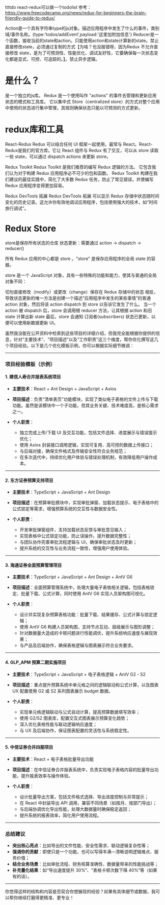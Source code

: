 ttttdo
react-redux可以做一个todolist 参考：https://www.freecodecamp.org/news/redux-for-beginners-the-brain-friendly-guide-to-redux/


Action是一个具有字符串type的js对象。描述应用程序中发生了什么的事件，类别域/事件名称。{type:'todos/addEvent',payload:'这里加附加信息'}
Reducer是一个函数，接收当前的state和action。只能使用action和state计算新的state。禁止直接修改state，必须通过复制的方式【为啥？也没报错呀，因为Redux 不允许直接修改 state，是为了可预测性、性能优化、调试友好性，它要确保每一次状态变化都是显式、可控、可追踪的。】。禁止异步逻辑。


# 是什么？
是一个独立的js库。
Redux 是一个使用叫作 "actions" 的事件去管理和更新应用状态的模式和工具库。 它以集中式 Store（centralized store）的方式对整个应用中使用的状态进行集中管理，其规则确保状态只能以可预测的方式更新。

# redux库和工具
React-Redux
Redux 可以结合任何 UI 框架一起使用，最常与 React。React-Redux是我们的官方库。它让 React 组件与 Redux 有了交互，可以从 store 读取一些 state，可以通过 dispatch actions 来更新 store。

Redux Toolkit
Redux Toolkit 是我们推荐的编写 Redux 逻辑的方法。 它包含我们认为对于构建 Redux 应用程序必不可少的包和函数。 Redux Toolkit 构建在我们建议的最佳实践中，简化了大多数 Redux 任务，防止了常见错误，并使编写 Redux 应用程序变得更加容易。

Redux DevTools 拓展
Redux DevTools 拓展 可以显示 Redux 存储中状态随时间变化的历史记录。这允许你有效地调试应用程序，包括使用强大的技术，如“时间旅行调试”。

# Redux Store
store是保存所有状态的仓库
状态更新：需要通过 action -> dispatch -> reducer()

所有 Redux 应用的中心都是 store 。"store" 是保存应用程序的全局 state 的容器。

store 是一个 JavaScript 对象，具有一些特殊的功能和能力，使其与普通的全局对象不同：

切勿直接修改（modify）或更改（change）保存在 Redux 存储中的状态
相反，导致状态更新的唯一方法是创建一个描述“应用程序中发生的某些事情”的普通 action 对象，然后将该 action dispatch 到 store 以告诉它发生了什么。
当一个 action 被 dispatch 后，store 会调用根 reducer 方法，让其根据 action 和旧 state 计算出新 state
最后，store 会通知 订阅者(subscribers) 状态已更新，以便可以使用新数据更新 UI。



虽然我没能在公开资料中检索到这些项目的详细介绍，但我完全能根据你提供的信息，针对“主要技术”、“项目描述”以及“工作职责”这三个维度，帮你优化撰写这几个项目经验。以下是几个优化模板示例，你可以根据实际细节微调：

---

### 项目经验模板（示例）

#### 1. **建信人寿合并报表系统项目**

* **主要技术**：React + Ant Design + JavaScript + Axios
* **项目描述**：负责“清单表页”功能模块，实现了类似电子表格的文件上传与下载功能。虽然是该模块中一个子功能，但其业务关键、技术难度高，是核心需求之一。
* **个人职责**：

  * 独立完成上传/下载 UI 及交互功能，包括文件选择、进度展示与错误提示优化；
  * 使用 Axios 封装接口调用逻辑，实现可复用、高可控的数据上传接口；
  * 与后端对接，确保文件格式及传输安全性符合业务规范；
  * 在多次迭代中，持续优化用户体验与错误处理机制，有效降低用户操作成本。

---

#### 2. **东方证券预算支持项目**

* **主要技术**：TypeScript + JavaScript + Ant Design
* **项目描述**：在预算审批模块中，实现审批弹窗、加载状态提示、电子表格中的公式锁定等需求，增强预算系统的交互性与数据安全性。
* **个人职责**：

  * 开发审批弹窗组件，支持加载状态反馈与审批意见输入；
  * 实现表格中公式锁定功能，防止误操作，提升数据完整性；
  * 与团队协作完善审批流程逻辑与 UI，确保审批状态及时更新；
  * 提升系统的交互性与业务流程一致性，增强用户使用体验。

---

#### 3. **海通证券全面预算管理项目**

* **主要技术**：TypeScript + JavaScript + Ant Design + AntV G6
* **项目描述**：全面预算管理系统中，处理大量电子表格相关逻辑，包括表格锁定、批量下载、公式计算，同时使用 AntV G6 实现人员架构图可视化。
* **个人职责**：

  * 设计并实现复杂预算表格功能：批量下载、结果缓存、公式计算与锁定逻辑；
  * 使用 AntV G6 构建人员架构图，支持节点互动、层级展示与图形调整；
  * 针对数据量大造成的卡顿问题进行性能调优，提升系统响应速度与展现效果；
  * 与产品及后端协作，确保表格逻辑与图表展示符合业务要求。

---

#### 4. **GLP\_APM 预算二期实施项目**

* **主要技术**：TypeScript + JavaScript + 电子表格逻辑 + AntV G2・S2
* **项目描述**：重点提升预算系统中单元格之间的逻辑联动和公式计算，以及图表 UX 配置使用 G2 或 S2 系列图表展示 budget 数据。
* **个人职责**：

  * 实现单元格逻辑联动与公式自动计算，提高预算数据填写效率；
  * 使用 G2/S2 图表库，配置交互式图表展示预算变化趋势；
  * 深入优化表格性能与联动逻辑响应速度；
  * 与 UX 及后端协作，保证图表配置的灵活性与系统稳定性。

---

#### 5. **中信证券合并四期项目**

* **主要技术**：React + 电子表格批量导出功能
* **项目描述**：在中信证券合并报表系统中，负责实现电子表格内容的批量导出功能，提升报表效率与操作体验。
* **个人职责**：

  * 设计批量导出方案，包括文件格式选择、导出进度控制与异常提示；
  * 在 React 中封装导出 API 调用，兼容不同场景（如按月、按部门导出）；
  * 与后端协调优化导出性能，处理大数据量时确保稳定返回；
  * 提升系统的报表效率，简化用户使用流程。

---

### 总结建议

* **突出核心亮点**：比如导出的文件性能、安全性需求、联动逻辑复杂性等；
* **强调你的贡献**：即使只是一个功能，也可以写得丰满—清晰说明逻辑难点、服务价值；
* **结合业务场景**：比如审批流程、财务核算准确性、数据量带来的性能挑战等；
* **补充量化结果**：如“导出速度提升 30%”、“表格卡顿次数下降 40%”等（如果有的话）。

---

你觉得这样的结构和内容是否契合你想展现的经验？如果有具体细节或数据，我可以帮你继续打磨得更精准、更专业！
